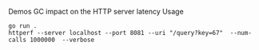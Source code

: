 

Demos GC impact on the HTTP server latency
Usage 

    go run .
    httperf --server localhost --port 8081 --uri "/query?key=67"  --num-calls 1000000  --verbose 